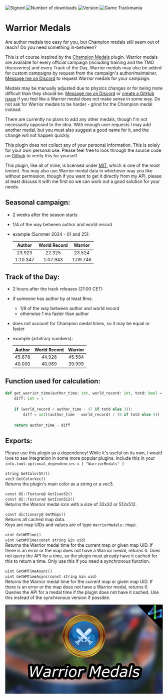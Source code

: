 ![Signed](https://img.shields.io/badge/Signed-No-FF3333)
![Number of downloads](https://img.shields.io/badge/dynamic/json?query=downloads&url=https%3A%2F%2Fopenplanet.dev%2Fapi%2Fplugin%2F590&label=Downloads&color=purple)
![Version](https://img.shields.io/badge/dynamic/json?query=version&url=https%3A%2F%2Fopenplanet.dev%2Fapi%2Fplugin%2F590&label=Version&color=red)
![Game Trackmania](https://img.shields.io/badge/Game-Trackmania-blue)

# Warrior Medals

Are author medals too easy for you, but Champion medals still seem out of reach? Do you need something in-between?

This is of course inspired by the [Champion Medals](https://openplanet.dev/plugin/championmedals) plugin. Warrior medals are available for every official campaign (including training and the TMO discoveries) and every Track of the Day. Warrior medals may also be added for custom campaigns by request from the campaign's author/maintainer. [Message me on Discord](https://discord.gg/uu9kUZGte6) to request Warrior medals for your campaign.

Medals may be manually adjusted due to physics changes or for being more difficult than they should be. [Message me on Discord](https://discord.gg/uu9kUZGte6) or [create a GitHub issue](https://github.com/ezio416/tm-warrior-medals/issues) if you feel like a Warrior medal does not make sense in some way. Do not ask for Warrior medals to be harder - grind for the Champion medal instead.

There are currently no plans to add any other medals, though I'm not necessarily opposed to the idea. With enough user requests I may add another medal, but you must also suggest a good name for it, and the change will not happen quickly.

This plugin does not collect any of your personal information. This is solely for your own personal use. Please feel free to look through the source code on [Github](https://github.com/ezio416/tm-warrior-medals) to verify this for yourself.

This plugin, like all of mine, is licensed under [MIT](https://opensource.org/license/mit), which is one of the most lenient. You may also use Warrior medal data in whichever way you like without permission, though if you want to get it directly from my API, please at least discuss it with me first so we can work out a good solution for your needs.

Seasonal campaign:
-
- 2 weeks after the season starts
- 1/4 of the way between author and world record
- example (Summer 2024 - 01 and 25):

    |Author  |World Record|Warrior |
    |:-:     |:-:         |:-:     |
    |23.923  |22.325      |23.524  |
    |1:10.347|1:07.943    |1:09.746|

Track of the Day:
-
- 2 hours after the track releases (21:00 CET)
- if someone has author by at least 8ms:
    - 1/8 of the way between author and world record
    - otherwise 1 ms faster than author
- does not account for Champion medal times, so it may be equal or faster
- example (arbitrary numbers):

    |Author|World Record|Warrior|
    |:-:   |:-:         |:-:    |
    |45.678|44.926      |45.584 |
    |40.000|40.069      |39.999 |

Function used for calculation:
-
```Python
def get_warrior_time(author_time: int, world_record: int, totd: bool = False) -> int:
    diff: int = 1

    if (world_record < author_time - (7 if totd else 3)):
        diff = int((author_time - world_record) / (8 if totd else 4))

    return author_time - diff
```

Exports:
-
Please use this plugin as a dependency! While it's useful on its own, I would love to see integration in some more popular plugins. Include this in your `info.toml`: `optional_dependencies = [ "WarriorMedals" ]`

`string GetColorStr()`\
`vec3 GetColorVec()`\
Returns the plugin's main color as a string or a vec3.

`const UI::Texture@ GetIcon32()`\
`const UI::Texture@ GetIcon512()`\
Returns the Warrior medal icon with a size of 32x32 or 512x512.

`const dictionary@ GetMaps()`\
Returns all cached map data.\
Keys are map UIDs and values are of type `WarriorMedals::Map@`.

`uint GetWMTime()`\
`uint GetWMTime(const string &in uid)`\
Returns the Warrior medal time for the current map or given map UID.
If there is an error or the map does not have a Warrior medal, returns 0.
Does not query the API for a time, so the plugin must already have it cached for this to return a time.
Only use this if you need a synchronous function.

`uint GetWMTimeAsync()`\
`uint GetWMTimeAsync(const string &in uid)`\
Returns the Warrior medal time for the current map or given map UID.
If there is an error or the map does not have a Warrior medal, returns 0.
Queries the API for a medal time if the plugin does not have it cached.
Use this instead of the synchronous version if possible.

<!-- ![Signed](https://img.shields.io/badge/Signed-Yes-00AA00) -->
<!-- ![Signed](https://img.shields.io/badge/Signed-School_Mode-CC1199) -->
<!-- ![Game Maniaplanet](https://img.shields.io/badge/Game-Maniaplanet_4-blue) -->
<!-- ![Game Turbo](https://img.shields.io/badge/Game-Turbo-blue) -->

![image](images/warrior-medals.png)

